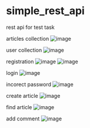 # simple_rest_api
rest api for test task

articles collection
![image](https://github.com/darknil/simple_rest_api/assets/45723342/04a4f368-ee24-4e36-a97b-b9ca262fa6d4)

user collection 
![image](https://github.com/darknil/simple_rest_api/assets/45723342/f918884b-29ad-4d39-9d36-2344b9a95156)


registration
![image](https://github.com/darknil/simple_rest_api/assets/45723342/8d42fdda-afe8-40ce-911b-97bf891dd552)
![image](https://github.com/darknil/simple_rest_api/assets/45723342/637d668f-6f81-44eb-80e8-7fa7f0f2c1d7)

login
![image](https://github.com/darknil/simple_rest_api/assets/45723342/e7ad2060-6f6f-468d-9764-912258f69a5f)


incorect password
  ![image](https://github.com/darknil/simple_rest_api/assets/45723342/d4d0c677-577b-4388-aad9-48c41b034785)

create article
![image](https://github.com/darknil/simple_rest_api/assets/45723342/3a99fb71-3cb7-48e6-949f-ada4ad40e3e9)

find article
![image](https://github.com/darknil/simple_rest_api/assets/45723342/fcee2ede-a4ca-47b6-9d0d-6a5ad3d2ba5e)


add comment
![image](https://github.com/darknil/simple_rest_api/assets/45723342/95957070-9af5-4983-b66f-37248a5312b5)
